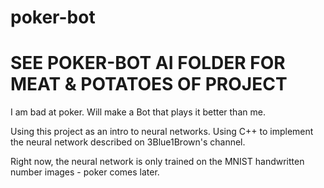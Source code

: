 # poker-bot

# SEE POKER-BOT AI FOLDER FOR MEAT & POTATOES OF PROJECT

I am bad at poker. Will make a Bot that plays it better than me.

Using this project as an intro to neural networks. Using C++ to implement the neural network described on 3Blue1Brown's channel.

Right now, the neural network is only trained on the MNIST handwritten number images - poker comes later.
